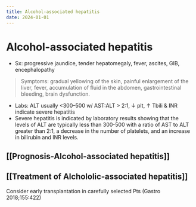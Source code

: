 ```yaml
---
title: Alcohol-associated hepatitis
date: 2024-01-01
---
```

# Alcohol-associated hepatitis

* Sx: progressive jaundice, tender hepatomegaly, fever, ascites, GIB, encephalopathy
> Symptoms: gradual yellowing of the skin, painful enlargement of the liver, fever, accumulation of fluid in the abdomen, gastrointestinal bleeding, brain dysfunction.

* Labs: ALT usually <300–500 w/ AST:ALT > 2:1, ↓ plt, ↑ Tbili & INR indicate severe hepatitis
* Severe hepatitis is indicated by laboratory results showing that the levels of ALT are typically less than 300-500 with a ratio of AST to ALT greater than 2:1, a decrease in the number of platelets, and an increase in bilirubin and INR levels.

## [[Prognosis-Alcohol-associated hepatitis]]
## [[Treatment of Alchololic-associated hepatitis]]

Consider early transplantation in carefully selected Pts (Gastro 2018;155:422)
